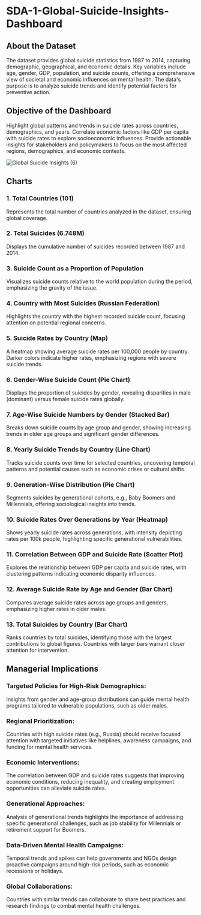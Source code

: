 # SDA-1-Global-Suicide-Insights-Dashboard

## About the Dataset
The dataset provides global suicide statistics from 1987 to 2014, capturing demographic, geographical, and economic details. Key variables include age, gender, GDP, population, and suicide counts, offering a comprehensive view of societal and economic influences on mental health. The data's purpose is to analyze suicide trends and identify potential factors for preventive action.

## Objective of the Dashboard
Highlight global patterns and trends in suicide rates across countries, demographics, and years.
Correlate economic factors like GDP per capita with suicide rates to explore socioeconomic influences.
Provide actionable insights for stakeholders and policymakers to focus on the most affected regions, demographics, and economic contexts.

![Global Suicide Insights (6)](https://github.com/user-attachments/assets/8618db85-2c3b-4e6c-8156-b8616bf3c04e)




## Charts

### 1. Total Countries (101)
Represents the total number of countries analyzed in the dataset, ensuring global coverage.
### 2. Total Suicides (6.748M)
Displays the cumulative number of suicides recorded between 1987 and 2014.

### 3. Suicide Count as a Proportion of Population
Visualizes suicide counts relative to the world population during the period, emphasizing the gravity of the issue.

### 4. Country with Most Suicides (Russian Federation)
Highlights the country with the highest recorded suicide count, focusing attention on potential regional concerns.

### 5. Suicide Rates by Country (Map)
A heatmap showing average suicide rates per 100,000 people by country. Darker colors indicate higher rates, emphasizing regions with severe suicide trends.

### 6. Gender-Wise Suicide Count (Pie Chart)
Displays the proportion of suicides by gender, revealing disparities in male (dominant) versus female suicide rates globally.

### 7. Age-Wise Suicide Numbers by Gender (Stacked Bar)
Breaks down suicide counts by age group and gender, showing increasing trends in older age groups and significant gender differences.

### 8. Yearly Suicide Trends by Country (Line Chart)
Tracks suicide counts over time for selected countries, uncovering temporal patterns and potential causes such as economic crises or cultural shifts.

### 9. Generation-Wise Distribution (Pie Chart)
Segments suicides by generational cohorts, e.g., Baby Boomers and Millennials, offering sociological insights into trends.

### 10. Suicide Rates Over Generations by Year (Heatmap)
Shows yearly suicide rates across generations, with intensity depicting rates per 100k people, highlighting specific generational vulnerabilities.

### 11. Correlation Between GDP and Suicide Rate (Scatter Plot)
Explores the relationship between GDP per capita and suicide rates, with clustering patterns indicating economic disparity influences.

### 12. Average Suicide Rate by Age and Gender (Bar Chart)
Compares average suicide rates across age groups and genders, emphasizing higher rates in older males.

### 13. Total Suicides by Country (Bar Chart)
Ranks countries by total suicides, identifying those with the largest contributions to global figures. Countries with larger bars warrant closer attention for intervention.

## Managerial Implications

### Targeted Policies for High-Risk Demographics:
Insights from gender and age-group distributions can guide mental health programs tailored to vulnerable populations, such as older males.

### Regional Prioritization:
Countries with high suicide rates (e.g., Russia) should receive focused attention with targeted initiatives like helplines, awareness campaigns, and funding for mental health services.

### Economic Interventions:
The correlation between GDP and suicide rates suggests that improving economic conditions, reducing inequality, and creating employment opportunities can alleviate suicide rates.

### Generational Approaches:
Analysis of generational trends highlights the importance of addressing specific generational challenges, such as job stability for Millennials or retirement support for Boomers.

### Data-Driven Mental Health Campaigns:
Temporal trends and spikes can help governments and NGOs design proactive campaigns around high-risk periods, such as economic recessions or holidays.

### Global Collaborations:
Countries with similar trends can collaborate to share best practices and research findings to combat mental health challenges.


